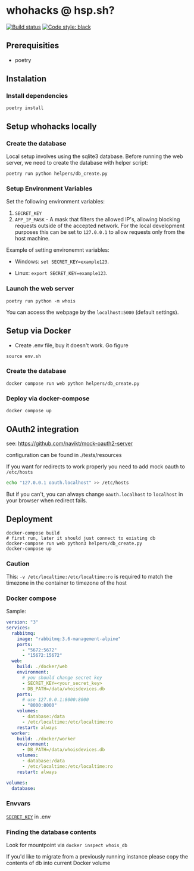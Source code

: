 # whohacks @ hsp.sh?

[![Build status](https://github.com/hspsh/whohacks/actions/workflows/build.yml/badge.svg)](https://github.com/hspsh/whohacks/actions/workflows/build.yml) [![Code style: black](https://img.shields.io/badge/code%20style-black-000000.svg)](https://github.com/ambv/black)

## Prerequisities

- poetry

## Instalation

### Install dependencies

```shell
poetry install
```

## Setup whohacks locally

### Create the database

Local setup involves using the sqlite3 database. Before running the web server,
we need to create the database with helper script:

```shell
poetry run python helpers/db_create.py
```

### Setup Environment Variables

Set the following environment variables:

1. `SECRET_KEY`
2. `APP_IP_MASK` - A mask that filters the allowed IP's, allowing blocking
   requests outside of the accepted network. For the local development purposes
   this can be set to `127.0.0.1` to allow requests only from the host machine.

Example of setting environemnt variables:

- Windows: `set SECRET_KEY=example123`.

- Linux: `export SECRET_KEY=example123`.

### Launch the web server

```shell
poetry run python -m whois
```

You can access the webpage by the `localhost:5000` (default settings).

## Setup via Docker

- Create .env file, buy it doesn't work. Go figure

```shell
source env.sh
```

### Create the database

```shell
docker compose run web python helpers/db_create.py
```

### Deploy via docker-compose

```shell
docker compose up
```

## OAuth2 integration

see: https://github.com/navikt/mock-oauth2-server

configuration can be found in ./tests/resources

If you want for redirects to work properly you need to add mock oauth to `/etc/hosts`

```bash
echo "127.0.0.1 oauth.localhost" >> /etc/hosts
```

But if you can't, you can always change `oauth.localhost` to `localhost` in your browser when redirect fails.

## Deployment

```shell
docker-compose build
# first run, later it should just connect to existing db
docker-compose run web python3 helpers/db_create.py
docker-compose up
```

### Caution

This: `-v /etc/localtime:/etc/localtime:ro` is required to match the timezone in the container to timezone of the host

### Docker compose

Sample:

```yaml
version: "3"
services:
  rabbitmq:
    image: "rabbitmq:3.6-management-alpine"
    ports:
      - "5672:5672"
      - "15672:15672"
  web:
    build: ./docker/web
    environment:
      # you should change secret key
      - SECRET_KEY=<your_secret_key>
      - DB_PATH=/data/whoisdevices.db
    ports:
      # use 127.0.0.1:8000:8000
      - "8000:8000"
    volumes:
      - database:/data
      - /etc/localtime:/etc/localtime:ro
    restart: always
  worker:
    build: ./docker/worker
    environment:
      - DB_PATH=/data/whoisdevices.db
    volumes:
      - database:/data
      - /etc/localtime:/etc/localtime:ro
    restart: always

volumes:
  database:
```

### Envvars

[`SECRET_KEY`](https://stackoverflow.com/questions/22463939/demystify-flask-app-secret-key#22463969) in .env

### Finding the database contents

Look for mountpoint via `docker inspect whois_db`

If you'd like to migrate from a previously running instance please copy the contents of db into current Docker volume
